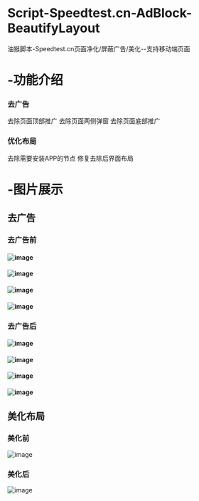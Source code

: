 # Script-Speedtest.cn-AdBlock-BeautifyLayout
油猴脚本-Speedtest.cn页面净化/屏蔽广告/美化--支持移动端页面
# -功能介绍
### 去广告
去除页面顶部推广
去除页面两侧弹窗
去除页面底部推广
### 优化布局
去除需要安装APP的节点
修复去除后界面布局
# -图片展示
## 去广告
### 去广告前
#### ![image](https://github.com/GangChengHuang/Script-Speedtest.cn-AdBlock-BeautifyLayout/assets/138220034/eddb1b22-0b71-4323-97ec-f4971e999dd2)
#### ![image](https://github.com/GangChengHuang/Script-Speedtest.cn-AdBlock-BeautifyLayout/assets/138220034/bd8d681f-cc0e-4b90-88ea-c03e5e3cbcff)
#### ![image](https://github.com/GangChengHuang/Script-Speedtest.cn-AdBlock-BeautifyLayout/assets/138220034/5f4ca3fe-3886-4f05-9fea-aac0f2373001)
#### ![image](https://github.com/GangChengHuang/Script-Speedtest.cn-AdBlock-BeautifyLayout/assets/138220034/62bc50d0-fe21-428b-a3af-ef2b8cf6fb47)
### 去广告后
#### ![image](https://github.com/GangChengHuang/Script-Speedtest.cn-AdBlock-BeautifyLayout/assets/138220034/8b23b0fc-0613-415c-bca3-7d7a08838bc0)
#### ![image](https://github.com/GangChengHuang/Script-Speedtest.cn-AdBlock-BeautifyLayout/assets/138220034/f77add7d-d857-4b2b-9a1d-bc1e911a9c8f)
#### ![image](https://github.com/GangChengHuang/Script-Speedtest.cn-AdBlock-BeautifyLayout/assets/138220034/27b4c310-fc83-45f1-8878-00e1facd6500)
#### ![image](https://github.com/GangChengHuang/Script-Speedtest.cn-AdBlock-BeautifyLayout/assets/138220034/f631ebb1-2afd-4b11-b83f-4699f4b714a8)
## 美化布局
### 美化前
![image](https://github.com/GangChengHuang/Script-Speedtest.cn-AdBlock-BeautifyLayout/assets/138220034/fafb169b-fe45-40f7-b101-6178fde1a069)
### 美化后
![image](https://github.com/GangChengHuang/Script-Speedtest.cn-AdBlock-BeautifyLayout/assets/138220034/af5699ec-0b81-481a-9ef8-63fc1af5e07d)


